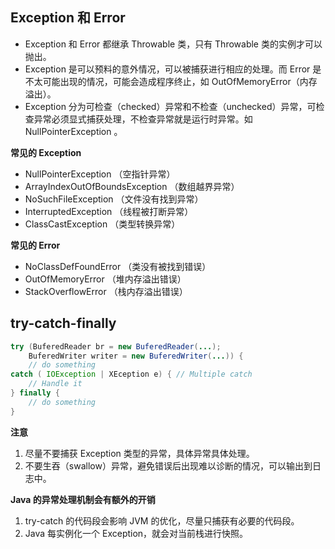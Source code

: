 ## Exception 和 Error

- Exception 和 Error 都继承 Throwable 类，只有 Throwable 类的实例才可以抛出。
- Exception 是可以预料的意外情况，可以被捕获进行相应的处理。而 Error 是不太可能出现的情况，可能会造成程序终止，如 OutOfMemoryError（内存溢出）。
- Exception 分为可检查（checked）异常和不检查（unchecked）异常，可检查异常必须显式捕获处理，不检查异常就是运行时异常。如 NullPointerException 。

**常见的 Exception**

- NullPointerException （空指针异常）
- ArrayIndexOutOfBoundsException （数组越界异常）
- NoSuchFileException （文件没有找到异常）
- InterruptedException （线程被打断异常）
- ClassCastException （类型转换异常）

**常见的 Error**

- NoClassDefFoundError （类没有被找到错误）
- OutOfMemoryError （堆内存溢出错误）
- StackOverflowError （栈内存溢出错误）


## try-catch-finally

```java
try (BuferedReader br = new BuferedReader(...);
    BuferedWriter writer = new BuferedWriter(...)) {
    // do something
catch ( IOException | XEception e) { // Multiple catch
    // Handle it 
} finally {
    // do something
}
```

**注意**

1. 尽量不要捕获 Exception 类型的异常，具体异常具体处理。
2. 不要生吞（swallow）异常，避免错误后出现难以诊断的情况，可以输出到日志中。

**Java 的异常处理机制会有额外的开销**

1. try-catch 的代码段会影响 JVM 的优化，尽量只捕获有必要的代码段。
2. Java 每实例化一个 Exception，就会对当前栈进行快照。

